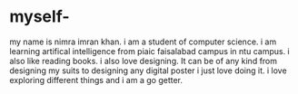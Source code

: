 # myself-
my name is nimra imran khan. 
i am a student of computer science.
i am learning artifical intelligence from piaic faisalabad campus in ntu campus.
i also like reading books.
i also love designing. It can be of any kind from designing my suits to designing any digital poster i just love doing it.
i love exploring different things and i am a go getter.
